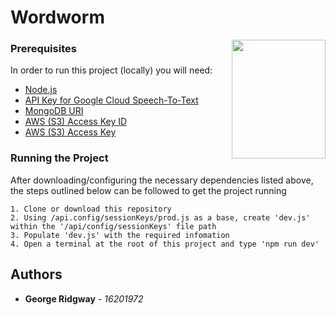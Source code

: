 # Wordworm

<img align="right" width="150" height="190" src="https://seeklogo.com/images/U/University_College_Dublin_FC-logo-4F4707D61E-seeklogo.com.png">

### Prerequisites

In order to run this project (locally) you will need:

- [Node.js](https://nodejs.org/en/)
- [API Key for Google Cloud Speech-To-Text](https://cloud.google.com/speech-to-text)
- [MongoDB URI](https://docs.mongodb.com/guides/server/drivers/)
- [AWS (S3) Access Key ID](https://aws.amazon.com/s3/)
- [AWS (S3) Access Key](https://aws.amazon.com/s3/)

### Running the Project

After downloading/configuring the necessary dependencies listed above, the steps outlined below can be followed to get the project running

```
1. Clone or download this repository
2. Using /api.config/sessionKeys/prod.js as a base, create 'dev.js' within the '/api/config/sessionKeys' file path
3. Populate 'dev.js' with the required infomation
4. Open a terminal at the root of this project and type 'npm run dev'
```

## Authors

- **George Ridgway** - _16201972_
